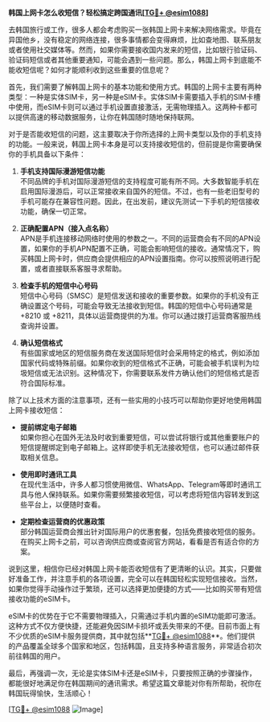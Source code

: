 **韩国上网卡怎么收短信？轻松搞定跨国通讯[[TG💪+ @esim1088](https://t.me/s/esim1088)]**

去韩国旅行或工作，很多人都会考虑购买一张韩国上网卡来解决网络需求。毕竟在异国他乡，没有稳定的网络连接，很多事情都会变得麻烦，比如查地图、联系朋友或者使用社交媒体等。然而，如果你需要接收国内发来的短信，比如银行验证码、验证码短信或者其他重要通知，可能会遇到一些问题。那么，韩国上网卡到底能不能收短信呢？如何才能顺利收到这些重要的信息呢？

首先，我们需要了解韩国上网卡的基本功能和使用方式。韩国的上网卡主要有两种类型：一种是实体SIM卡，另一种是eSIM卡。实体SIM卡需要插入手机的SIM卡槽中使用，而eSIM卡则可以通过手机设置直接激活，无需物理插入。这两种卡都可以提供高速的移动数据服务，让你在韩国随时随地保持联网。

对于是否能收短信的问题，这主要取决于你所选择的上网卡类型以及你的手机支持的功能。一般来说，韩国上网卡本身是可以支持接收短信的，但前提是你需要确保你的手机具备以下条件：

1. **手机支持国际漫游短信功能**  
   不同品牌的手机对国际漫游短信的支持程度可能有所不同。大多数智能手机在启用国际漫游后，可以正常接收来自国外的短信。不过，也有一些老旧型号的手机可能存在兼容性问题。因此，在出发前，建议先测试一下手机的短信接收功能，确保一切正常。

2. **正确配置APN（接入点名称）**  
   APN是手机连接移动网络时使用的参数之一。不同的运营商会有不同的APN设置，如果你的手机APN配置不正确，可能会影响短信的接收。通常情况下，购买韩国上网卡时，供应商会提供相应的APN设置指南。你可以按照说明进行配置，或者直接联系客服寻求帮助。

3. **检查手机的短信中心号码**  
   短信中心号码（SMSC）是短信发送和接收的重要参数。如果你的手机没有正确设置这个号码，可能会导致无法接收到短信。韩国的短信中心号码通常是 +8210 或 +8211，具体以运营商提供的为准。你可以通过拨打运营商客服热线查询并设置。

4. **确认短信格式**  
   有些国家或地区的短信服务商在发送国际短信时会采用特定的格式，例如添加国家代码或特殊前缀。如果你收到的短信格式不正确，可能会被手机误判为垃圾短信或无法识别。这种情况下，你需要联系发件方确认他们的短信格式是否符合国际标准。

除了以上技术方面的注意事项，还有一些实用的小技巧可以帮助你更好地使用韩国上网卡接收短信：

- **提前绑定电子邮箱**  
  如果你担心在国外无法及时收到重要短信，可以尝试将银行或其他重要账户的短信提醒绑定到电子邮箱上。这样即使手机无法接收短信，也可以通过邮件获取相关信息。

- **使用即时通讯工具**  
  在现代生活中，许多人都习惯使用微信、WhatsApp、Telegram等即时通讯工具与他人保持联系。如果你需要频繁接收短信，可以考虑将短信内容转发到这些平台上，以便随时查看。

- **定期检查运营商的优惠政策**  
  部分韩国运营商会推出针对国际用户的优惠套餐，包括免费接收短信的服务。在购买上网卡之前，可以咨询供应商或查阅官方网站，看看是否有适合你的方案。

说到这里，相信你已经对韩国上网卡能否收短信有了更清晰的认识。其实，只要做好准备工作，并注意手机的各项设置，完全可以在韩国轻松实现短信接收。当然，如果你觉得手动操作过于繁琐，还可以选择更加便捷的方式——比如购买带有短信接收功能的eSIM卡。

eSIM卡的优势在于它不需要物理插入，只需通过手机内置的eSIM功能即可激活。这种方式不仅方便快捷，还能避免因SIM卡损坏或丢失带来的不便。目前市面上有不少优质的eSIM卡服务提供商，其中就包括**[TG💪+ @esim1088](https://t.me/s/esim1088)**。他们提供的产品覆盖全球多个国家和地区，包括韩国，且支持多种语言服务，非常适合初次前往韩国的用户。

最后，再强调一次，无论是实体SIM卡还是eSIM卡，只要按照正确的步骤操作，都能很好地满足你在韩国期间的通讯需求。希望这篇文章能对你有所帮助，祝你在韩国玩得愉快，生活顺心！

[[TG💪+ @esim1088](https://t.me/s/esim1088) ![Image](https://i.postimg.cc/4NQfJmqS/Snipaste-2025-05-13-00-14-12.png)]